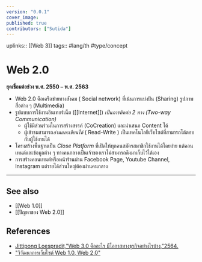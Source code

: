 ```yaml
---
version: "0.0.1"
cover_image:
published: true
contributors: ["Sutida"]
---
```

uplinks:: [[Web 3]]
tags:: #lang/th #type/concept

# Web 2.0
**ยุคเชื่อมต่อช่วง พ.ศ. 2550 – พ.ศ. 2563**
- Web 2.0 คือเครือข่ายทางสังคม ( Social network) ที่เน้นการแบ่งปัน (Sharing) รูปภาพ สื่อต่าง ๆ (Multimedia) 
- รูปแบบการใช้งานอินเทอร์เน็ต ([[Internet]]) *เป็นการติดต่อ 2 ทาง (Two-way Communication)* 
	- ผู้ใช้มีส่วนร่วมในการสร้างสรรค์ (CoCreation) และนําเสนอ Content ได้
	- ผู้เข้าชมสามารถ*อ่านและเขียนได้* ( Read-Write ) เป็นเทคโนโลยีเว็บไซต์ที่สามารถโต้ตอบ กับผู้ใช้งานได้ 
- โครงสร้างพื้นฐานเป็น *Close Platform* ที่เปิดให้ทุกคนสมัครสมาชิกใช้งานได้โดยง่าย แต่คอนเทนต์และข้อมูลต่าง ๆ ทางคนกลางเป็นเจ้าของเราไม่สามารถดึงมาเก็บไว้ได้เอง 
- การสร้างคอนเทนต์หรือหน้าร้านผ่าน Facebook Page, Youtube Channel, Instagram แต่รายได้ส่วนใหญ่ต้องผ่านคนกลาง
---
## See also
- [[Web 1.0]]
- [[ปัญหาของ Web 2.0]]
## References
- [Jittipong Loespradit,"Web 3.0 คืออะไร มีโอกาสทางธุรกิจอย่างไรบ้าง,"2564.](https://www.martechthai.com/technology/what-is-web-3-and-marketing/)
- ["วิวัฒนาการเว็บไซต์ Web 1.0, Web 2.0"](https://sites.google.com/a/bumail.net/technoloyi-websit/wiwathnakar-websit-web-1-0-web-2-0-web-3-0-web-4-0)
